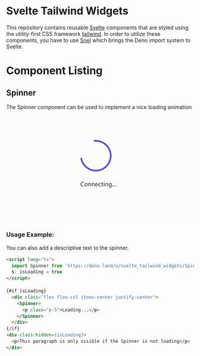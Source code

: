 # Svelte Tailwind Widgets

This repository contains reusable [Svelte](https://svelte.dev/) components that are styled using the utility-first CSS framework [tailwind](https://tailwindcss.com/). In order to utilize these components, you have to use [Snel](https://github.com/crewdevio/Snel) which brings the Deno import system to Svelte.

# Component Listing

## Spinner

The Spinner component can be used to implement a nice loading animation

<img width="600px" src="https://raw.githubusercontent.com/Music-Bot-for-Jitsi/svelte-tailwind-widgets/main/assets/Spinner.gif" />

### Usage Example:

You can also add a descriptive text to the spinner.

```html
<script lang="ts">
  import Spinner from 'https://deno.land/x/svelte_tailwind_widgets/Spinner.svelte';
  $: isLoading = true
</script>

{#if isLoading}
  <div class="flex flex-col items-center justify-center">
    <Spinner>
      <p class="p-5">Loading...</p>
    </Spinner>
  </div>
{/if}
<div class:hidden={isLoading}>
  <p>This paragraph is only visible if the Spinner is not loading</p>
</div>
```
